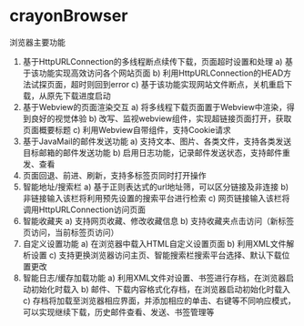 # crayonBrowser
浏览器主要功能
1)	基于HttpURLConnection的多线程断点续传下载，页面超时设置和处理
  a)	基于该功能实现高效访问各个网站页面
  b)	利用HttpURLConnection的HEAD方法试探页面，超时则回到error
  c)	基于该功能实现网站文件断点，关机重启下载，从原先下载进度启动
2)	基于Webview的页面渲染交互
  a)	将多线程下载页面置于Webview中渲染，得到良好的视觉体验
  b)	改写、监视webview组件，实现超链接页面打开，获取页面概要标题
c)	利用Webview自带组件，支持Cookie请求
3)	基于JavaMail的邮件发送功能
  a)	支持文本、图片、各类文件，支持各类发送目标邮箱的邮件发送功能
  b)	启用日志功能，记录邮件发送状态，支持邮件重发、查看
4)	页面回退、前进、刷新，支持多标签页同时打开操作
5)	智能地址/搜索栏
  a)	基于正则表达式的url地址筛，可以区分链接及非连接
  b)	非链接输入该栏将利用预先设置的搜索平台进行检索
  c)	网页链接输入该栏将调用HttpURLConnection访问页面
6)	智能收藏夹
  a)	支持网页收藏、修改收藏信息
  b)	支持收藏夹点击访问（新标签页访问，当前标签页访问）
7)	自定义设置功能
  a)	在浏览器中载入HTML自定义设置页面
  b)	利用XML文件解析设置
  c)	支持更换浏览器访问主页、智能搜索栏搜索平台选择、默认下载位置更改
8)	智能日志/缓存加载功能
  a)	利用XML文件对设置、书签进行存档，在浏览器启动初始化时载入
  b)	邮件、下载内容格式化存档，在浏览器启动初始化时载入
  c)	存档将加载至浏览器相应界面，并添加相应的单击、右键等不同响应模式，可以实现继续下载，历史邮件查看、发送、书签管理等
